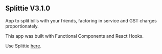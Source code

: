 ## Splittie V3.1.0

App to split bills with your friends, factoring in service and GST charges proportionately. 

This app was built with Functional Components and React Hooks.

Use Splittie [here](https://splittie-v1.web.app/).
